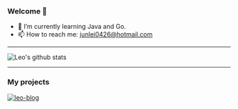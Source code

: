 ### Welcome 👋

- 🌱 I’m currently learning Java and Go.
- 📫 How to reach me: junlei0426@hotmail.com

--- 

![Leo's github stats](https://github-readme-stats.vercel.app/api?username=Leo0426&theme=buefy&show_icons=true)

--- 
### My projects
[![leo-blog](https://github-readme-stats.vercel.app/api/pin/?username=Leo0426&repo=leo-blog)](https://github.com/Leo0426/leo-blog)
